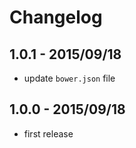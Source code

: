 # Changelog

## 1.0.1 - 2015/09/18

* update `bower.json` file

## 1.0.0 - 2015/09/18

* first release